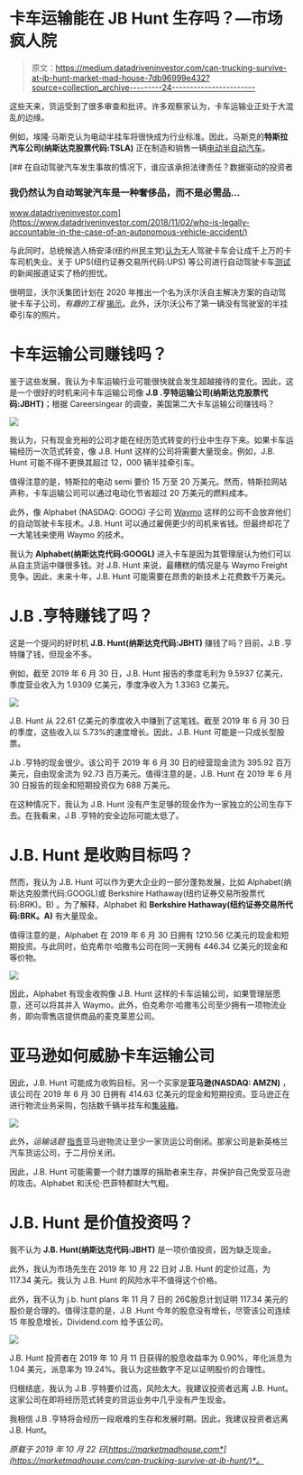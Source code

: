 # 卡车运输能在 JB Hunt 生存吗？—市场疯人院

> 原文：<https://medium.datadriveninvestor.com/can-trucking-survive-at-jb-hunt-market-mad-house-7db96999e432?source=collection_archive---------24----------------------->

这些天来，货运受到了很多审查和批评。许多观察家认为，卡车运输业正处于大混乱的边缘。

例如，埃隆·马斯克认为电动半挂车将很快成为行业标准。因此，马斯克的**特斯拉汽车公司(纳斯达克股票代码:TSLA)** 正在制造和销售一辆[电动半自动汽车](https://www.tesla.com/semi)。

[](https://www.datadriveninvestor.com/2018/11/02/who-is-legally-accountable-in-the-case-of-an-autonomous-vehicle-accident/) [## 在自动驾驶汽车发生事故的情况下，谁应该承担法律责任？数据驱动的投资者

### 我仍然认为自动驾驶汽车是一种奢侈品，而不是必需品…

www.datadriveninvestor.com](https://www.datadriveninvestor.com/2018/11/02/who-is-legally-accountable-in-the-case-of-an-autonomous-vehicle-accident/) 

与此同时，总统候选人杨安泽(纽约州民主党)[认为](https://evonomics.com/what-will-happen-to-truck-drivers-ask-factory-workers-andrew-yang/)无人驾驶卡车会让成千上万的卡车司机失业。关于 UPS(纽约证券交易所代码:UPS) 等公司进行自动驾驶卡车[测试](https://www.theverge.com/2019/8/15/20805994/ups-self-driving-trucks-autonomous-delivery-tusimple)的新闻报道证实了杨的担忧。

很明显，沃尔沃集团计划在 2020 年推出一个名为沃尔沃自主解决方案的自动驾驶卡车子公司，*有趣的工程* [揭示](https://interestingengineering.com/volvo-to-set-up-new-autonomous-transport-business-starting-2020)。此外，沃尔沃公布了第一辆没有驾驶室的半挂牵引车的照片。

# 卡车运输公司赚钱吗？

鉴于这些发展，我认为卡车运输行业可能很快就会发生超越接待的变化。因此，这是一个很好的时机来问卡车运输公司像 **J.B .亨特运输公司(纳斯达克股票代码:JBHT)**；根据 Careersingear 的调查，美国第二大卡车运输公司赚钱吗？

![](img/e1c5db8421fb6d40b65c24cfbc2946f9.png)

我认为，只有现金充裕的公司才能在经历范式转变的行业中生存下来。如果卡车运输经历一次范式转变，像 J.B. Hunt 这样的公司将需要大量现金。例如，J.B. Hunt 可能不得不更换其超过 12，000 辆半挂牵引车。

值得注意的是，特斯拉的电动 semi 要价 15 万至 20 万美元。然而，特斯拉网站声称，卡车运输公司可以通过电动化节省超过 20 万美元的燃料成本。

此外，像 Alphabet (NASDAQ: GOOG) 子公司 [Waymo](https://jalopnik.com/meet-waymos-self-driving-semi-truck-1838639674) 这样的公司不会放弃他们的自动驾驶卡车技术。J.B. Hunt 可以通过雇佣更少的司机来省钱。但最终却花了一大笔钱来使用 Waymo 的技术。

我认为 **Alphabet(纳斯达克代码:GOOGL)** 进入卡车是因为其管理层认为他们可以从自主货运中赚很多钱。对 J.B. Hunt 来说，最糟糕的情况是与 Waymo Freight 竞争。因此，未来十年，J.B. Hunt 可能需要在昂贵的新技术上花费数千万美元。

# J.B .亨特赚钱了吗？

这是一个提问的好时机 **J.B. Hunt(纳斯达克代码:JBHT)** 赚钱了吗？目前，J.B .亨特赚了钱，但现金不多。

例如，截至 2019 年 6 月 30 日，J.B. Hunt 报告的季度毛利为 9.5937 亿美元，季度营业收入为 1.9309 亿美元，季度净收入为 1.3363 亿美元。

![](img/7bdc65582b9fd6361b3bf3fc1a62847d.png)

J.B. Hunt 从 22.61 亿美元的季度收入中赚到了这笔钱。截至 2019 年 6 月 30 日的季度，这些收入以 5.73%的速度增长。因此，J.B. Hunt 可能是一只成长型股票。

J.b .亨特的现金很少。该公司于 2019 年 6 月 30 日的经营现金流为 395.92 百万美元，自由现金流为 92.73 百万美元。值得注意的是，J.B. Hunt 在 2019 年 6 月 30 日报告的现金和短期投资仅为 688 万美元。

在这种情况下，我认为 J.B. Hunt 没有产生足够的现金作为一家独立的公司生存下去。在我看来，J.B .亨特的安全边际可能太低了。

# J.B. Hunt 是收购目标吗？

然而，我认为 J.B. Hunt 可以作为更大企业的一部分蓬勃发展，比如 Alphabet(纳斯达克股票代码:GOOGL)或 Berkshire Hathaway(纽约证券交易所股票代码:BRK)。B) 。为了解释，Alphabet 和 **Berkshire Hathaway(纽约证券交易所代码:BRK。A)** 有大量现金。

值得注意的是，Alphabet 在 2019 年 6 月 30 日拥有 1210.56 亿美元的现金和短期投资。与此同时，伯克希尔·哈撒韦公司在同一天拥有 446.34 亿美元的现金和等价物。

![](img/eb3796ae25cea2402a0b59a7500f29f7.png)

因此，Alphabet 有现金收购像 J.B. Hunt 这样的卡车运输公司，如果管理层愿意，还可以将其并入 Waymo。此外，伯克希尔·哈撒韦公司至少拥有一项物流业务，即向零售店提供商品的麦克莱恩公司。

# 亚马逊如何威胁卡车运输公司

因此，J.B. Hunt 可能成为收购目标。另一个买家是**亚马逊(NASDAQ: AMZN)** ，该公司在 2019 年 6 月 30 日拥有 414.63 亿美元的现金和短期投资。亚马逊正在进行物流业务采购，包括数千辆半挂车和[集装箱](https://www.joc.com/rail-intermodal/intermodal-shipping/amazon-acquires-branded-intermodal-containers_20190909.html)。

![](img/a5389b540ff0656007591aa0e78e675c.png)

此外，*运输话题* [指责](https://www.ttnews.com/articles/amazon-shift-roils-trucking-logistics-firms)亚马逊物流让至少一家货运公司倒闭。那家公司是新英格兰汽车货运公司，于二月份关闭。

因此，J.B. Hunt 可能需要一个财力雄厚的捐助者来生存，并保护自己免受亚马逊的攻击。Alphabet 和沃伦·巴菲特都财大气粗。

# J.B. Hunt 是价值投资吗？

我不认为 **J.B. Hunt(纳斯达克代码:JBHT)** 是一项价值投资，因为缺乏现金。

此外，我认为市场先生在 2019 年 10 月 22 日对 J.B. Hunt 的定价过高，为 117.34 美元。我认为 J.B. Hunt 的风险水平不值得这个价格。

此外，我不认为 j.b. hunt plans 年 11 月 7 日的 26₵股息计划证明 117.34 美元的股价是合理的。值得注意的是，J.B .Hunt 今年的股息没有增长，尽管该公司连续 15 年股息增长，Dividend.com 给予该公司。

![](img/eb0c6c1750e95988525297d17b20c295.png)

J.B. Hunt 投资者在 2019 年 10 月 11 日获得的股息收益率为 0.90%，年化派息为 1.04 美元，派息率为 19.24%。我认为这些数字不足以证明股价的合理性。

归根结底，我认为 J.B .亨特要价过高，风险太大。我建议投资者远离 J.B. Hunt。这家公司在即将经历范式转变的货运业务中几乎没有产生现金。

我相信 J.B .亨特将会经历一段艰难的生存和发展时期。因此，我建议投资者远离 J.B. Hunt。

*原载于 2019 年 10 月 22 日*[*https://marketmadhouse.com*](https://marketmadhouse.com/can-trucking-survive-at-jb-hunt/)*。*